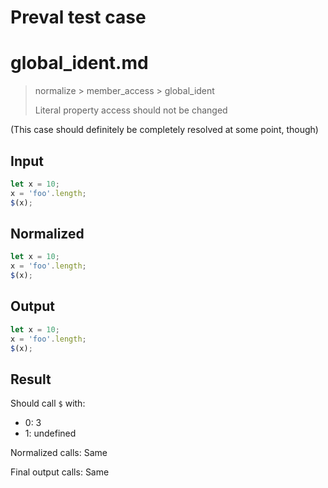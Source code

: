 # Preval test case

# global_ident.md

> normalize > member_access > global_ident
>
> Literal property access should not be changed

(This case should definitely be completely resolved at some point, though)

## Input

`````js filename=intro
let x = 10;
x = 'foo'.length;
$(x);
`````

## Normalized

`````js filename=intro
let x = 10;
x = 'foo'.length;
$(x);
`````

## Output

`````js filename=intro
let x = 10;
x = 'foo'.length;
$(x);
`````

## Result

Should call `$` with:
 - 0: 3
 - 1: undefined

Normalized calls: Same

Final output calls: Same
